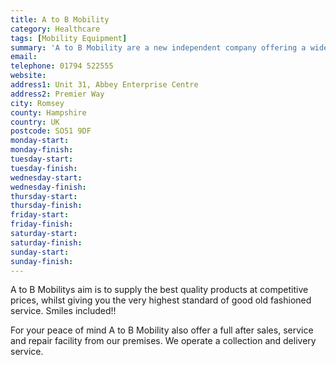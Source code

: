 ```yaml
---
title: A to B Mobility
category: Healthcare
tags: [Mobility Equipment]
summary: 'A to B Mobility are a new independent company offering a wide range of scooters, mobility and household aids from the leading suppliers in the market.'
email: 
telephone: 01794 522555
website: 
address1: Unit 31, Abbey Enterprise Centre
address2: Premier Way
city: Romsey
county: Hampshire
country: UK
postcode: SO51 9DF
monday-start: 
monday-finish: 
tuesday-start: 
tuesday-finish: 
wednesday-start: 
wednesday-finish: 
thursday-start: 
thursday-finish: 
friday-start: 
friday-finish: 
saturday-start: 
saturday-finish: 
sunday-start: 
sunday-finish: 
---
```

A to B Mobilitys aim is to supply the best quality products at competitive prices, whilst giving you the very highest standard of good old fashioned service. Smiles included!!

For your peace of mind A to B Mobility also offer a full after sales, service and repair facility from our premises. We operate a collection and delivery service.
